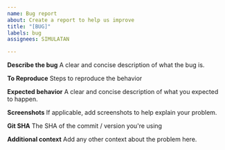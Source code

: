 ```yaml
---
name: Bug report
about: Create a report to help us improve
title: "[BUG]"
labels: bug
assignees: SIMULATAN

---
```


**Describe the bug**
A clear and concise description of what the bug is.

**To Reproduce**
Steps to reproduce the behavior

**Expected behavior**
A clear and concise description of what you expected to happen.

**Screenshots**
If applicable, add screenshots to help explain your problem.

**Git SHA**
The SHA of the commit / version you're using

**Additional context**
Add any other context about the problem here.
